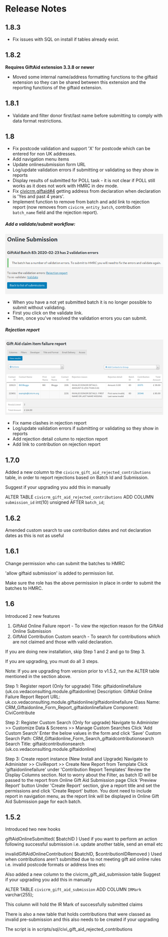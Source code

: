 # Release Notes

## 1.8.3

* Fix issues with SQL on install if tables already exist.

## 1.8.2

**Requires GiftAid extension 3.3.8 or newer**

* Moved some internal name/address formatting functions to the giftaid extension so they can be shared between this extension
and the reporting functions of the giftaid extension.

## 1.8.1

* Validate and filter donor first/last name before submitting to comply with data format restrictions.

## 1.8

* Fix postcode validation and support 'X' for postcode which can be entered for non UK addresses.
* Add navigation menu items
* Update onlinesubmission form URL
* Log/update validation errors if submitting or validating so they show in reports
* Display results of submitted for POLL task - it is not clear if POLL still works as it does not work with HMRC in dev mode.
* Fix [civicrm.giftaid#4](https://github.com/mattwire/uk.co.compucorp.civicrm.giftaid/issues/4) getting address from declaration when declaration is 'Yes and past 4 years'.
* Implement function to remove from batch and add link to rejection report (now removes from `civicrm_entity_batch`, contribution `batch_name` field and the rejection report).

##### Add a validate/submit workflow:

![validate form](docs/images/validateform.png)

  * When you have a not yet submitted batch it is no longer possible to submit without validating.
  * First you click on the validate link.
  * Then, once you've resolved the validation errors you can submit.

##### Rejection report

![rejection report](docs/images/rejectionreport.png)

* Fix name clashes in rejection report
* Log/update validation errors if submitting or validating so they show in reports
* Add rejection detail column to rejection report
* Add link to contribution on rejection report

## 1.7.0

Added a new column to the `civicrm_gift_aid_rejected_contributions` table, in order to report rejections based on Batch Id and Submission.

Suggest if your upgrading you add this in manually

ALTER TABLE `civicrm_gift_aid_rejected_contributions` ADD COLUMN `submission_id` int(10) unsigned AFTER `batch_id`;

## 1.6.2

Amended custom search to use contribution dates and not declaration dates as this is not as useful

## 1.6.1

Change permission who can submit the batches to HMRC

'allow giftaid submission' is added to permission list.

Make sure the role has the above permission in place in order to submit the batches to HMRC.

## 1.6

Introduced 2 new features

1. GiftAid Online Failure report - To view the rejection reason for the GiftAid Online Submission
2. GiftAid Contribution Custom search - To search for contributions which are not claimed and those with valid declaration.

If you are doing new installation, skip Step 1 and 2 and go to Step 3.

If you are upgrading, you must do all 3 steps.

Note: If you are upgrading from version prior to v1.5.2, run the ALTER table mentioned in the section above.

Step 1: Register report (Only for upgrade)
Title: giftaidonlinefailure (uk.co.vedaconsulting.module.giftaidonline)
Description: GiftAid Online Failure Report
Report URL: uk.co.vedaconsulting.module.giftaidonline/giftaidonlinefailure
Class Name: CRM_Giftaidonline_Form_Report_giftaidonlinefailure
Component: CiviContribute

Step 2: Register Custom Search (Only for upgrade)
Navigate to Administer >> Customize Data & Screens >> Manage Custom Searches
Click 'Add Custom Search'
Enter the below values in the form and click 'Save'
Custom Search Path: CRM_Giftaidonline_Form_Search_giftaidcontributionsearch
Search Title: giftaidcontributionsearch (uk.co.vedaconsulting.module.giftaidonline)

Step 3: Create report instance (New Install and Upgrade)
Navigate to Administer >> CiviReport >> Create New Report from Template
Click 'giftaidonlinefailure' under 'Contribution Report Templates'
Review the Display Columns section. Not to worry about the Filter, as batch ID will be passed to the report from Online Gift Aid Submission page
Click 'Preview Report' button
Under 'Create Report' section, give a report title and set the permissions and click 'Create Report' button. You dont need to include report in navigation menu, as the report link will be displayed in Online Gift Aid Submission page for each batch.

## 1.5.2

Introduced two new hooks

giftAidOnlineSubmitted( $batchID )
Used if you want to perform an action following successful submission i.e. update another table, send an email etc

invalidGiftAidOnlineContribution( $batchID, $contributionIDRemoved )
Used when contributions aren't submitted due to not meeting gift aid online rules i.e. invalid postcode formats or address lines etc

Also added a new column to the civicrm_gift_aid_submission table
Suggest if your upgrading you add this in manually

ALTER TABLE `civicrm_gift_aid_submission` ADD COLUMN `IRMark` varchar(255);

This column will hold the IR Mark of successfully submitted claims

There is also a new table that holds contributions that were classed as invalid pre-submission and this also needs to be created if your upgrading

The script is in scripts/sql/civi_gift_aid_rejected_contributions
